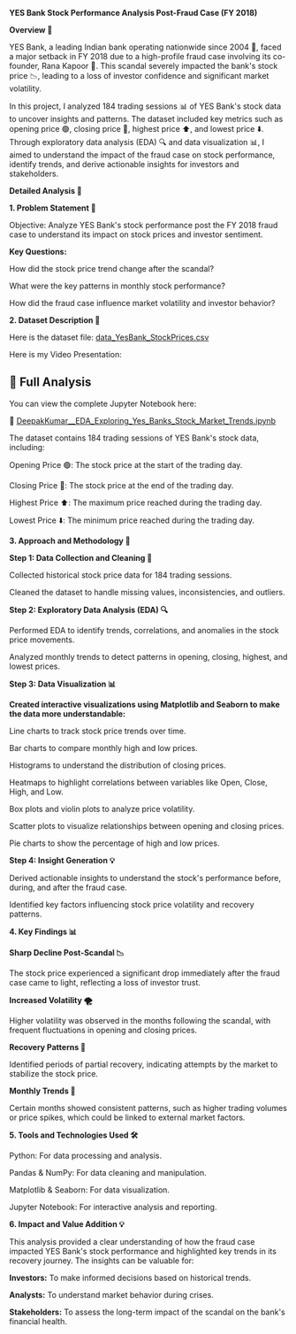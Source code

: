 **YES Bank Stock Performance Analysis Post-Fraud Case (FY 2018)**

**Overview 🌟**

YES Bank, a leading Indian bank operating nationwide since 2004 🏦, faced a major setback in FY 2018 due to a high-profile fraud case involving its co-founder, Rana Kapoor 💼. This scandal severely impacted the bank's stock price 📉, leading to a loss of investor confidence and significant market volatility.

In this project, I analyzed 184 trading sessions 📊 of YES Bank's stock data to uncover insights and patterns. The dataset included key metrics such as opening price 🟢, closing price 🔴, highest price ⬆️, and lowest price ⬇️. Through exploratory data analysis (EDA) 🔍 and data visualization 📊, I aimed to understand the impact of the fraud case on stock performance, identify trends, and derive actionable insights for investors and stakeholders.

**Detailed Analysis 📑**

**1. Problem Statement 🎯**

Objective: Analyze YES Bank's stock performance post the FY 2018 fraud case to understand its impact on stock prices and investor sentiment.

**Key Questions:**

How did the stock price trend change after the scandal?

What were the key patterns in monthly stock performance?

How did the fraud case influence market volatility and investor behavior?

**2. Dataset Description 📂**

Here is the dataset file:
[data_YesBank_StockPrices.csv](https://github.com/Deepakkumar7774/Yes-Bank-EDA-Project/blob/main/data_YesBank_StockPrices.csv)

Here is my Video Presentation: 


## 📄 Full Analysis

You can view the complete Jupyter Notebook here:  

📌 [DeepakKumar__EDA_Exploring_Yes_Banks_Stock_Market_Trends.ipynb](https://github.com/Deepakkumar7774/Yes-Bank-EDA-Project/blob/main/DeepakKumar__EDA_Exploring_Yes_Banks_Stock_Market_Trends.ipynb)


The dataset contains 184 trading sessions of YES Bank's stock data, including:

Opening Price 🟢: The stock price at the start of the trading day.

Closing Price 🔴: The stock price at the end of the trading day.

Highest Price ⬆️: The maximum price reached during the trading day.

Lowest Price ⬇️: The minimum price reached during the trading day.

**3. Approach and Methodology 🔧**

**Step 1: Data Collection and Cleaning 🧹**

Collected historical stock price data for 184 trading sessions.

Cleaned the dataset to handle missing values, inconsistencies, and outliers.

**Step 2: Exploratory Data Analysis (EDA) 🔍**

Performed EDA to identify trends, correlations, and anomalies in the stock price movements.

Analyzed monthly trends to detect patterns in opening, closing, highest, and lowest prices.

**Step 3: Data Visualization 📊**

**Created interactive visualizations using Matplotlib and Seaborn to make the data more understandable:**

Line charts to track stock price trends over time.

Bar charts to compare monthly high and low prices.

Histograms to understand the distribution of closing prices.

Heatmaps to highlight correlations between variables like Open, Close, High, and Low.

Box plots and violin plots to analyze price volatility.

Scatter plots to visualize relationships between opening and closing prices.

Pie charts to show the percentage of high and low prices.

**Step 4: Insight Generation 💡**

Derived actionable insights to understand the stock's performance before, during, and after the fraud case.

Identified key factors influencing stock price volatility and recovery patterns.

**4. Key Findings 📊**

**Sharp Decline Post-Scandal 📉**

The stock price experienced a significant drop immediately after the fraud case came to light, reflecting a loss of investor trust.

**Increased Volatility 🌪️**

Higher volatility was observed in the months following the scandal, with frequent fluctuations in opening and closing prices.

**Recovery Patterns 🔄**

Identified periods of partial recovery, indicating attempts by the market to stabilize the stock price.

**Monthly Trends 📅**

Certain months showed consistent patterns, such as higher trading volumes or price spikes, which could be linked to external market factors.

**5. Tools and Technologies Used 🛠️**

Python: For data processing and analysis.

Pandas & NumPy: For data cleaning and manipulation.

Matplotlib & Seaborn: For data visualization.

Jupyter Notebook: For interactive analysis and reporting.

**6. Impact and Value Addition 💡**

This analysis provided a clear understanding of how the fraud case impacted YES Bank's stock performance and highlighted key trends in its recovery journey. The insights can be valuable for:

**Investors:** To make informed decisions based on historical trends.

**Analysts:** To understand market behavior during crises.

**Stakeholders:** To assess the long-term impact of the scandal on the bank's financial health.

